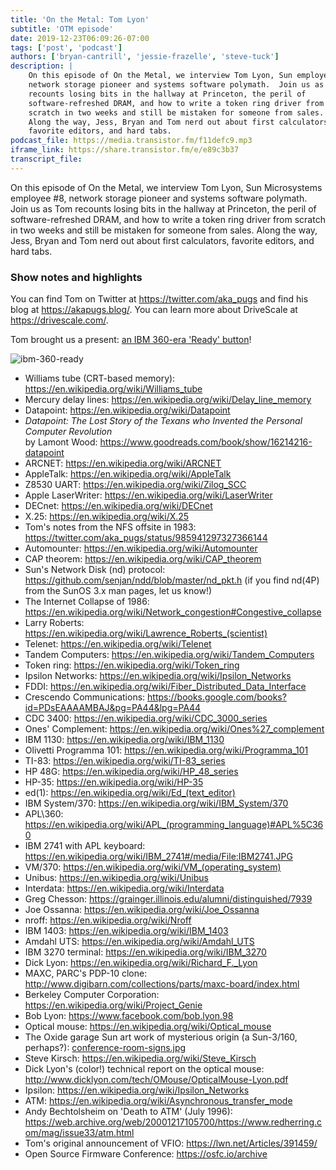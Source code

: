 ```yaml
---
title: 'On the Metal: Tom Lyon'
subtitle: 'OTM episode'
date: 2019-12-23T06:09:26-07:00
tags: ['post', 'podcast']
authors: ['bryan-cantrill', 'jessie-frazelle', 'steve-tuck']
description: |
    On this episode of On the Metal, we interview Tom Lyon, Sun employee #8, 
    network storage pioneer and systems software polymath.  Join us as Tom 
    recounts losing bits in the hallway at Princeton, the peril of 
    software-refreshed DRAM, and how to write a token ring driver from 
    scratch in two weeks and still be mistaken for someone from sales. 
    Along the way, Jess, Bryan and Tom nerd out about first calculators, 
    favorite editors, and hard tabs.
podcast_file: https://media.transistor.fm/f11defc9.mp3
iframe_link: https://share.transistor.fm/e/e89c3b37
transcript_file:
---
```


On this episode of On the Metal, we interview Tom Lyon, Sun Microsystems 
employee #8, network storage pioneer and systems software polymath.  
Join us as Tom recounts losing bits in the hallway at Princeton, the peril 
of software-refreshed DRAM, and how to write a token ring driver from scratch 
in two weeks and still be mistaken for someone from sales. Along the way, 
Jess, Bryan and Tom nerd out about first calculators, favorite editors, 
and hard tabs.

### Show notes and highlights

You can find Tom on Twitter at https://twitter.com/aka_pugs and find his blog at https://akapugs.blog/.  You can learn more about DriveScale at https://drivescale.com/.

Tom brought us a present: <a href='../../images/blog/ibm-360-ready.jpg'>an IBM 360-era 'Ready' button</a>!

![ibm-360-ready](../../images/blog/ibm-360-ready.jpg)

- Williams tube (CRT-based memory): https://en.wikipedia.org/wiki/Williams_tube
- Mercury delay lines: https://en.wikipedia.org/wiki/Delay_line_memory
- Datapoint: https://en.wikipedia.org/wiki/Datapoint
- *Datapoint: The Lost Story of the Texans who Invented the Personal Computer Revolution*   
  by Lamont Wood: https://www.goodreads.com/book/show/16214216-datapoint
- ARCNET: https://en.wikipedia.org/wiki/ARCNET
- AppleTalk: https://en.wikipedia.org/wiki/AppleTalk
- Z8530 UART: https://en.wikipedia.org/wiki/Zilog_SCC
- Apple LaserWriter: https://en.wikipedia.org/wiki/LaserWriter
- DECnet: https://en.wikipedia.org/wiki/DECnet
- X.25: https://en.wikipedia.org/wiki/X.25
- Tom's notes from the NFS offsite in 1983: https://twitter.com/aka_pugs/status/985941297327366144
- Automounter: https://en.wikipedia.org/wiki/Automounter
- CAP theorem: https://en.wikipedia.org/wiki/CAP_theorem
- Sun's Network Disk (nd) protocol: https://github.com/senjan/ndd/blob/master/nd_pkt.h (if you find nd(4P) from the SunOS 3.x man pages, let us know!)
- The Internet Collapse of 1986: https://en.wikipedia.org/wiki/Network_congestion#Congestive_collapse
- Larry Roberts: <a href='https://en.wikipedia.org/wiki/Lawrence_Roberts_(scientist)'>https://en.wikipedia.org/wiki/Lawrence_Roberts_(scientist)</a>
- Telenet: https://en.wikipedia.org/wiki/Telenet
- Tandem Computers: https://en.wikipedia.org/wiki/Tandem_Computers
- Token ring: https://en.wikipedia.org/wiki/Token_ring
- Ipsilon Networks: https://en.wikipedia.org/wiki/Ipsilon_Networks
- FDDI: https://en.wikipedia.org/wiki/Fiber_Distributed_Data_Interface
- Crescendo Communications: https://books.google.com/books?id=PDsEAAAAMBAJ&pg=PA44&lpg=PA44
- CDC 3400: https://en.wikipedia.org/wiki/CDC_3000_series
- Ones' Complement: https://en.wikipedia.org/wiki/Ones%27_complement
- IBM 1130: https://en.wikipedia.org/wiki/IBM_1130
- Olivetti Programma 101: https://en.wikipedia.org/wiki/Programma_101
- TI-83: https://en.wikipedia.org/wiki/TI-83_series
- HP 48G: https://en.wikipedia.org/wiki/HP_48_series
- HP-35: https://en.wikipedia.org/wiki/HP-35
- ed(1): <a href='https://en.wikipedia.org/wiki/Ed_(text_editor)'>https://en.wikipedia.org/wiki/Ed_(text_editor)</a>
- IBM System/370: https://en.wikipedia.org/wiki/IBM_System/370
- APL\360: https://en.wikipedia.org/wiki/APL_(programming_language)#APL%5C360
- IBM 2741 with APL keyboard: https://en.wikipedia.org/wiki/IBM_2741#/media/File:IBM2741.JPG
- VM/370: <a href='https://en.wikipedia.org/wiki/VM_(operating_system)'>https://en.wikipedia.org/wiki/VM_(operating_system)</a>
- Unibus: https://en.wikipedia.org/wiki/Unibus
- Interdata: https://en.wikipedia.org/wiki/Interdata
- Greg Chesson: https://grainger.illinois.edu/alumni/distinguished/7939
- Joe Ossanna: https://en.wikipedia.org/wiki/Joe_Ossanna
- nroff: https://en.wikipedia.org/wiki/Nroff
- IBM 1403: https://en.wikipedia.org/wiki/IBM_1403
- Amdahl UTS: https://en.wikipedia.org/wiki/Amdahl_UTS
- IBM 3270 terminal: https://en.wikipedia.org/wiki/IBM_3270
- Dick Lyon: https://en.wikipedia.org/wiki/Richard_F._Lyon
- MAXC, PARC's PDP-10 clone: http://www.digibarn.com/collections/parts/maxc-board/index.html
- Berkeley Computer Corporation: https://en.wikipedia.org/wiki/Project_Genie
- Bob Lyon: https://www.facebook.com/bob.lyon.98
- Optical mouse: https://en.wikipedia.org/wiki/Optical_mouse
- The Oxide garage Sun art work of mysterious origin (a Sun-3/160, perhaps?): [conference-room-signs.jpg](/images/blog/conference-room-signs.jpg)
- Steve Kirsch: https://en.wikipedia.org/wiki/Steve_Kirsch
- Dick Lyon's (color!) technical report on the optical mouse: http://www.dicklyon.com/tech/OMouse/OpticalMouse-Lyon.pdf
- Ipsilon: https://en.wikipedia.org/wiki/Ipsilon_Networks
- ATM: https://en.wikipedia.org/wiki/Asynchronous_transfer_mode
- Andy Bechtolsheim on 'Death to ATM' (July 1996): https://web.archive.org/web/20001217105700/https://www.redherring.com/mag/issue33/atm.html
- Tom's original announcement of VFIO: https://lwn.net/Articles/391459/
- Open Source Firmware Conference: https://osfc.io/archive

